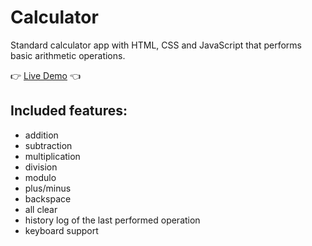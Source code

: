 # Calculator

Standard calculator app with HTML, CSS and JavaScript that performs basic arithmetic operations.

:point_right: [Live Demo](https://michalosman.github.io/calculator/) :point_left:

## Included features:

* addition
* subtraction
* multiplication
* division
* modulo
* plus/minus
* backspace
* all clear
* history log of the last performed operation
* keyboard support
